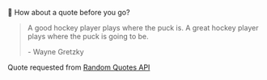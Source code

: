📣 How about a quote before you go?

> A good hockey player plays where the puck is. A great hockey player plays where the puck is going to be.
>
> <p>- Wayne Gretzky</p>

Quote requested from [Random Quotes API](https://github.com/lukePeavey/quotable)
